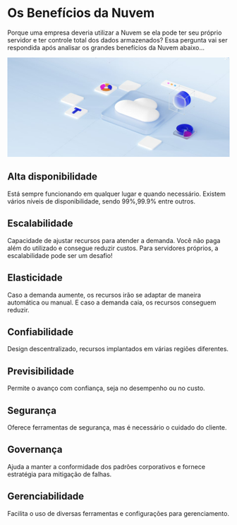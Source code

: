 # Os Benefícios da Nuvem

Porque uma empresa deveria utilizar a Nuvem se ela pode ter seu próprio servidor e ter controle total dos dados armazenados? Essa pergunta vai ser respondida após analisar os grandes benefícios da Nuvem abaixo...

![alt text](image-1.png)

## Alta disponibilidade

Está sempre funcionando em qualquer lugar e quando necessário. Existem vários níveis de disponibilidade, sendo 99%,99.9% entre outros. 

## Escalabilidade

Capacidade de ajustar recursos para atender a demanda. Você não paga além do utilizado e consegue reduzir custos. Para servidores próprios, a escalabilidade pode ser um desafio!

## Elasticidade

Caso a demanda aumente, os recursos irão se adaptar de maneira automática ou manual. E caso a demanda caia, os recursos conseguem reduzir.

## Confiabilidade

Design descentralizado, recursos implantados em várias regiões diferentes.

## Previsibilidade

Permite o avanço com confiança, seja no desempenho ou no custo.

## Segurança

Oferece ferramentas de segurança, mas é necessário o cuidado do cliente.

## Governança

Ajuda a manter a conformidade dos padrões corporativos e fornece estratégia para mitigação de falhas.

## Gerenciabilidade

Facilita o uso de diversas ferramentas e configurações para gerenciamento.
